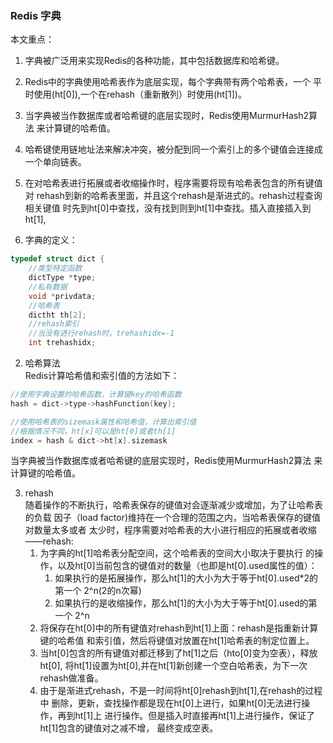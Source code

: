 ### Redis 字典 ###
本文重点：
1. 字典被广泛用来实现Redis的各种功能，其中包括数据库和哈希键。
2. Redis中的字典使用哈希表作为底层实现，每个字典带有两个哈希表，一个
平时使用(ht[0]),一个在rehash（重新散列）时使用(ht[1])。
3. 当字典被当作数据库或者哈希键的底层实现时，Redis使用MurmurHash2算法
来计算键的哈希值。
4. 哈希键使用链地址法来解决冲突，被分配到同一个索引上的多个键值会连接成
一个单向链表。
5. 在对哈希表进行拓展或者收缩操作时，程序需要将现有哈希表包含的所有键值对
rehash到新的哈希表里面，并且这个rehash是渐进式的。rehash过程查询相关键值
时先到ht[0]中查找，没有找到则到ht[1]中查找。插入直接插入到ht[1],

1. 字典的定义：
```c
typedef struct dict {
    //类型特定函数
    dictType *type;
    //私有数据
    void *privdata;
    //哈希表
    dictht th[2];
    //rehash索引
    //当没有进行rehash时，trehashidx=-1
    int trehashidx;
```

2. 哈希算法   
Redis计算哈希值和索引值的方法如下：
```c
//使用字典设置的哈希函数，计算键key的哈希函数
hash = dict->type->hashFunction(key);

//使用哈希表的sizemask属性和哈希值，计算出索引值
//根据情况不同，ht[x]可以是ht[0]或者th[1]
index = hash & dict->ht[x].sizemask
```
当字典被当作数据库或者哈希键的底层实现时，Redis使用MurmurHash2算法
来计算键的哈希值。

3. rehash   
随着操作的不断执行，哈希表保存的键值对会逐渐减少或增加，为了让哈希表的负载
因子（load factor)维持在一个合理的范围之内，当哈希表保存的键值对数量太多或者
太少时，程序需要对哈希表的大小进行相应的拓展或者收缩——rehash:
    1. 为字典的ht[1]哈希表分配空间，这个哈希表的空间大小取决于要执行
    的操作，以及ht[0]当前包含的键值对的数量（也即是ht[0].used属性的值）：
        1. 如果执行的是拓展操作，那么ht[1]的大小为大于等于ht[0].used*2的第一个
        2^n(2的n次幂)
        2. 如果执行的是收缩操作，那么ht[1]的大小为大于等于ht[0].used的第一个
        2^n
    2. 将保存在ht[0]中的所有键值对rehash到ht[1]上面：rehash是指重新计算键的哈希值
    和索引值，然后将键值对放置在ht[1]哈希表的制定位置上。
    3. 当ht[0]包含的所有键值对都迁移到了ht[1]之后（hto[0]变为空表），释放ht[0],
    将ht[1]设置为ht[0],并在ht[1]新创建一个空白哈希表，为下一次rehash做准备。
    4. 由于是渐进式rehash，不是一时间将ht[0]rehash到ht[1],在rehash的过程中
    删除，更新，查找操作都是现在ht[0]上进行，如果ht[0]无法进行操作，再到ht[1]上
    进行操作。但是插入时直接再ht[1]上进行操作，保证了ht[1]包含的键值对之减不增，
    最终变成空表。
    
